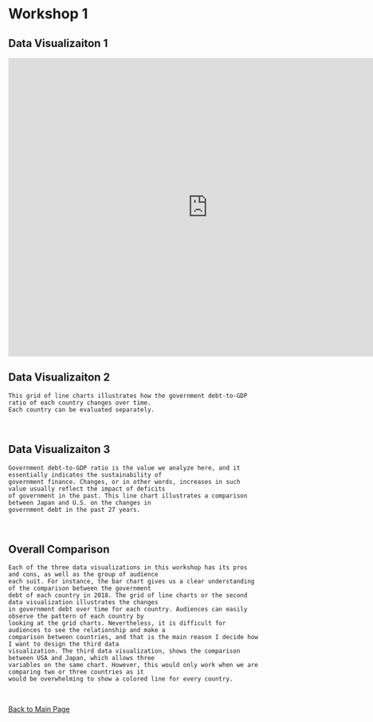 # Workshop 1


## Data Visualizaiton 1

<iframe src="https://data.oecd.org/chart/6SiZ" width="800" height="600" style="border: 0" mozallowfullscreen="true" webkitallowfullscreen="true" allowfullscreen="true"><a href="https://data.oecd.org/chart/6SiZ" target="_blank">OECD Chart: General government debt, Total, % of GDP, Annual, 2018</a></iframe>

<br/>

## Data Visualizaiton 2
```
This grid of line charts illustrates how the government debt-to-GDP ratio of each country changes over time. 
Each country can be evaluated separately.
```
<div class="flourish-embed flourish-chart" data-src="visualisation/11730569" data-width="80%"><script src="https://public.flourish.studio/resources/embed.js"></script></div>

<br/>

## Data Visualizaiton 3
```
Government debt-to-GDP ratio is the value we analyze here, and it essentially indicates the sustainability of 
government finance. Changes, or in other words, increases in such value usually reflect the impact of deficits 
of government in the past. This line chart illustrates a comparison between Japan and U.S. on the changes in 
government debt in the past 27 years.
```
<div class="flourish-embed flourish-scatter" data-src="visualisation/11731684" data-width="80%"><script src="https://public.flourish.studio/resources/embed.js"></script></div>

<br/>

## Overall Comparison
```
Each of the three data visualizations in this workshop has its pros and cons, as well as the group of audience 
each suit. For instance, the bar chart gives us a clear understanding of the comparison between the government 
debt of each country in 2018. The grid of line charts or the second data visualization illustrates the changes 
in government debt over time for each country. Audiences can easily observe the pattern of each country by 
looking at the grid charts. Nevertheless, it is difficult for audiences to see the relationship and make a 
comparison between countries, and that is the main reason I decide how I want to design the third data 
visualization. The third data visualization, shows the comparison between USA and Japan, which allows three 
variables on the same chart. However, this would only work when we are comparing two or three countries as it 
would be overwhelming to show a colored line for every country.
```
<br/>

[Back to Main Page](README.md)
